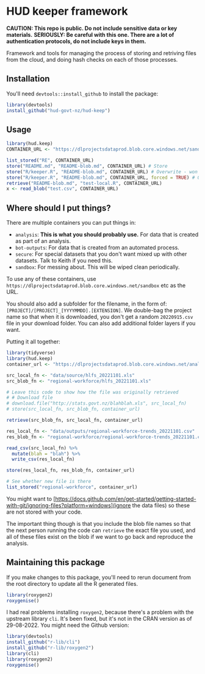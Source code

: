 # HUD keeper framework
**CAUTION: This repo is public. Do not include sensitive data or key materials.**
**SERIOUSLY: Be careful with this one. There are a lot of authentication protocols, do not include keys in them.**

Framework and tools for managing the process of storing and retriving files from the cloud, and doing hash checks on each of those processes.

## Installation
You'll need `devtools::install_github` to install the package:
```R
library(devtools)
install_github("hud-govt-nz/hud-keep")
```


## Usage
```R
library(hud.keep)
CONTAINER_URL <- "https://dlprojectsdataprod.blob.core.windows.net/sandbox"

list_stored("RE", CONTAINER_URL)
store("README.md", "README-blob.md", CONTAINER_URL) # Store
store("R/keeper.R", "README-blob.md", CONTAINER_URL) # Overwrite - won't work, because the hashes don't match
store("R/keeper.R", "README-blob.md", CONTAINER_URL, forced = TRUE) # Overwrite - will work, because of the forced flag
retrieve("README-blob.md", "test-local.R", CONTAINER_URL)
x <- read_blob("test.csv", CONTAINER_URL)
```

## Where should I put things?
There are multiple containers you can put things in:
* `analysis`: **This is what you should probably use.** For data that is created as part of an analysis.
* `bot-outputs`: For data that is created from an automated process.
* `secure`: For special datasets that you don't want mixed up with other datasets. Talk to Keith if you need this.
* `sandbox`: For messing about. This will be wiped clean periodically.

To use any of these containers, use `https://dlprojectsdataprod.blob.core.windows.net/sandbox` etc as the URL.

You should also add a subfolder for the filename, in the form of: `[PROJECT]/[PROJECT]_[YYYYMMDD].[EXTENSION]`. We double-bag the project name so that when it is downloaded, you don't get a random `20220915.csv` file in your download folder. You can also add additional folder layers if you want.

Putting it all together:
```R
library(tidyverse)
library(hud.keep)
container_url <- "https://dlprojectsdataprod.blob.core.windows.net/analysis"

src_local_fn <- "data/source/hlfs_20221101.xls"
src_blob_fn <- "regional-workforce/hlfs_20221101.xls"

# Leave this code to show how the file was originally retrieved
# # Download file
# download.file("http://stats.govt.nz/blahblah.xls", src_local_fn)
# store(src_local_fn, src_blob_fn, container_url)

retrieve(src_blob_fn, src_local_fn, container_url)

res_local_fn <- "data/outputs/regional-workforce-trends_20221101.csv"
res_blob_fn <- "regional-workforce/regional-workforce-trends_20221101.csv"

read_csv(src_local_fn) %>%
  mutate(blah = "blah") %>%
  write_csv(res_local_fn)

store(res_local_fn, res_blob_fn, container_url)

# See whether new file is there
list_stored("regional-workforce", container_url)
```

You might want to [https://docs.github.com/en/get-started/getting-started-with-git/ignoring-files?platform=windows](ignore the data files) so these are not stored with your code.

The important thing though is that you include the blob file names so that the next person running the code can `retrieve` the exact file you used, and all of these files exist on the blob if we want to go back and reproduce the analysis.


## Maintaining this package
If you make changes to this package, you'll need to rerun document from the root directory to update all the R generated files.
```R
library(roxygen2)
roxygenise()
```

I had real problems installing `roxygen2`, because there's a problem with the upstream library `cli`. It's been fixed, but it's not in the CRAN version as of 29-08-2022. You might need the Github version:
```R
library(devtools)
install_github("r-lib/cli")
install_github("r-lib/roxygen2")
library(cli)
library(roxygen2)
roxygenise()
```
